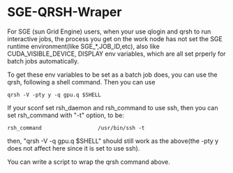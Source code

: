 # SGE-QRSH-Wraper

For SGE (sun Grid Engine) users, when your use qlogin and qrsh to run interactive jobs, 
the process you get on the work node has not set the SGE runtime environment(like SGE_*,JOB_ID,etc), also like 
CUDA_VISIBLE_DEVICE, DISPLAY env variables, which are all set prperly for batch jobs automatically.

To get these env variables to be set as a batch job does, you can use the qrsh, following a shell command.
Then you can use

````text
qrsh -V -pty y -q gpu.q $SHELL
````

If your sconf set rsh_daemon and rsh_command to use ssh, then you can set rsh_command with "-t" option, to be:
````text
rsh_command                  /usr/bin/ssh -t
````

then, "qrsh -V  -q gpu.q $SHELL" should still work as the above(the -pty y does not affect here since it is set to use ssh).

You can write a script to wrap the qrsh command above.



